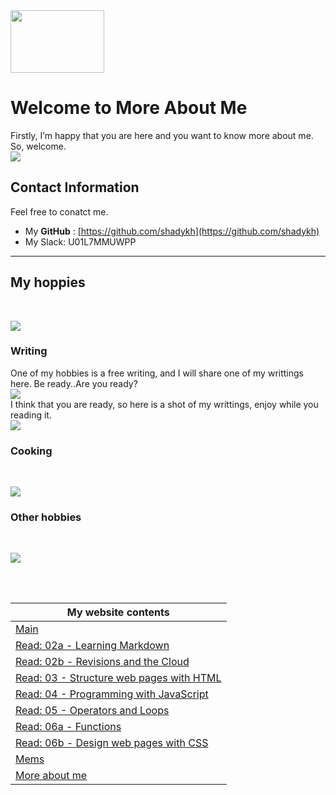 <img src="https://lh4.googleusercontent.com/tXJHTOYpEDpAbfAk71ccmTz9T4ZNjmcL1faE1Hj7Pxgapih0zbMwt-pIU4vUcC706Ix8bwRG0Q=w1280" width="150" height="100" />
<br>

# Welcome to More About Me

Firstly, I’m happy that you are here and you want to know more about me. So, welcome.<br>
![](https://media.giphy.com/media/CT2Q7GNRJtpNS/giphy.gif)
<br>

## Contact Information
Feel free to conatct me.
- My **GitHub** : [https://github.com/shadykh](https://github.com/shadykh)
- My Slack: U01L7MMUWPP <br>

****

## My hoppies
<br>

![](https://media2.giphy.com/media/LMEyKCRaNgzZhalkHm/giphy.gif)
<br>

### **Writing**
One of my hobbies is a free writing, and I will share one of my writtings here. Be ready..Are you ready?<br>
![](https://media3.giphy.com/media/l1Aswx03WbLDf9kYw/giphy.gif)<br>
I think that you are ready, so here is a shot of my writtings, enjoy while you reading it.
<br>
![](https://scontent.famm2-3.fna.fbcdn.net/v/t1.0-9/140878470_115553597103633_8202796934846125540_n.jpg?_nc_cat=102&ccb=2&_nc_sid=8bfeb9&_nc_ohc=o0JkoefSJ9AAX8A7JZm&_nc_ht=scontent.famm2-3.fna&oh=d213ff515fa19bf998c3370a8c1cf7d6&oe=603DD411)<br>

### **Cooking**
<br>

![](https://i.imgur.com/jCepM3e.gif)
<br>

### **Other hobbies**

<br>

![](https://media2.giphy.com/media/EIiJp9cQ3GeEU/giphy.gif)
<br>

<br>

<br>

My website contents|
------------ | 
[Main](https://shadykh.github.io/reading-notes/) | 
[Read: 02a - Learning Markdown](./Read-02a) |
[Read: 02b - Revisions and the Cloud](./Read-02b) |
[Read: 03 - Structure web pages with HTML](Read-03) |
[Read: 04 - Programming with JavaScript](Read-04) |
[Read: 05 - Operators and Loops](Read-05) |
[Read: 06a - Functions](Read-06a) |
[Read: 06b - Design web pages with CSS](Read-06b) |
[Mems](./mems) |
[More about me](./aboutme) | 

<br>

